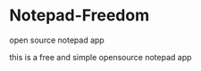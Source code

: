 # Notepad-Freedom
open source notepad app

<p> this is a free and simple opensource notepad app </p>
